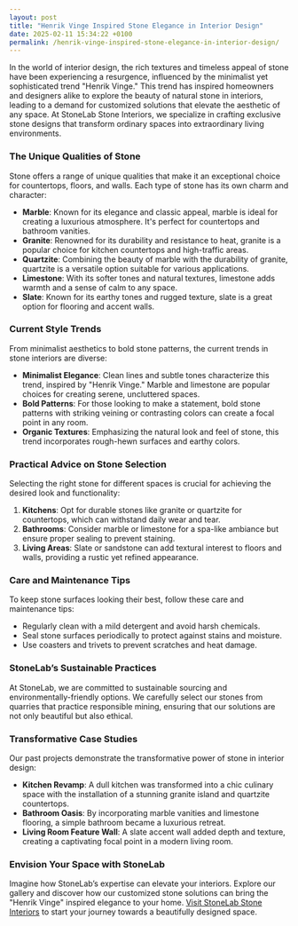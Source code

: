 ```yaml
---
layout: post
title: "Henrik Vinge Inspired Stone Elegance in Interior Design"
date: 2025-02-11 15:34:22 +0100
permalink: /henrik-vinge-inspired-stone-elegance-in-interior-design/
---
```



In the world of interior design, the rich textures and timeless appeal of stone have been experiencing a resurgence, influenced by the minimalist yet sophisticated trend "Henrik Vinge." This trend has inspired homeowners and designers alike to explore the beauty of natural stone in interiors, leading to a demand for customized solutions that elevate the aesthetic of any space. At StoneLab Stone Interiors, we specialize in crafting exclusive stone designs that transform ordinary spaces into extraordinary living environments. 

### The Unique Qualities of Stone

Stone offers a range of unique qualities that make it an exceptional choice for countertops, floors, and walls. Each type of stone has its own charm and character:

- **Marble**: Known for its elegance and classic appeal, marble is ideal for creating a luxurious atmosphere. It's perfect for countertops and bathroom vanities.
- **Granite**: Renowned for its durability and resistance to heat, granite is a popular choice for kitchen countertops and high-traffic areas.
- **Quartzite**: Combining the beauty of marble with the durability of granite, quartzite is a versatile option suitable for various applications.
- **Limestone**: With its softer tones and natural textures, limestone adds warmth and a sense of calm to any space.
- **Slate**: Known for its earthy tones and rugged texture, slate is a great option for flooring and accent walls.

### Current Style Trends

From minimalist aesthetics to bold stone patterns, the current trends in stone interiors are diverse:

- **Minimalist Elegance**: Clean lines and subtle tones characterize this trend, inspired by "Henrik Vinge." Marble and limestone are popular choices for creating serene, uncluttered spaces.
- **Bold Patterns**: For those looking to make a statement, bold stone patterns with striking veining or contrasting colors can create a focal point in any room.
- **Organic Textures**: Emphasizing the natural look and feel of stone, this trend incorporates rough-hewn surfaces and earthy colors.

### Practical Advice on Stone Selection

Selecting the right stone for different spaces is crucial for achieving the desired look and functionality:

1. **Kitchens**: Opt for durable stones like granite or quartzite for countertops, which can withstand daily wear and tear.
2. **Bathrooms**: Consider marble or limestone for a spa-like ambiance but ensure proper sealing to prevent staining.
3. **Living Areas**: Slate or sandstone can add textural interest to floors and walls, providing a rustic yet refined appearance.

### Care and Maintenance Tips

To keep stone surfaces looking their best, follow these care and maintenance tips:

- Regularly clean with a mild detergent and avoid harsh chemicals.
- Seal stone surfaces periodically to protect against stains and moisture.
- Use coasters and trivets to prevent scratches and heat damage.

### StoneLab’s Sustainable Practices

At StoneLab, we are committed to sustainable sourcing and environmentally-friendly options. We carefully select our stones from quarries that practice responsible mining, ensuring that our solutions are not only beautiful but also ethical.

### Transformative Case Studies

Our past projects demonstrate the transformative power of stone in interior design:

- **Kitchen Revamp**: A dull kitchen was transformed into a chic culinary space with the installation of a stunning granite island and quartzite countertops.
- **Bathroom Oasis**: By incorporating marble vanities and limestone flooring, a simple bathroom became a luxurious retreat.
- **Living Room Feature Wall**: A slate accent wall added depth and texture, creating a captivating focal point in a modern living room.

### Envision Your Space with StoneLab

Imagine how StoneLab’s expertise can elevate your interiors. Explore our gallery and discover how our customized stone solutions can bring the "Henrik Vinge" inspired elegance to your home. [Visit StoneLab Stone Interiors](https://stonelab.se) to start your journey towards a beautifully designed space.